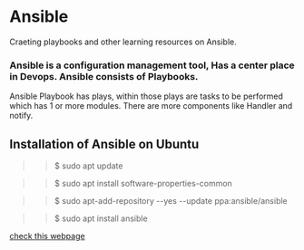 # Ansible
Craeting playbooks and other learning resources on Ansible.

### Ansible is a configuration management tool, Has a center place in Devops. Ansible consists of Playbooks.

Ansible Playbook has plays, within those plays are tasks to be performed which has 1 or more modules. There are more components like Handler and notify.

## Installation of Ansible on Ubuntu
>> $ sudo apt update

>> $ sudo apt install software-properties-common

>> $ sudo apt-add-repository --yes --update ppa:ansible/ansible

>> $ sudo apt install ansible

[check this webpage](https://docs.ansible.com/ansible/latest/installation_guide/intro_installation.html)
